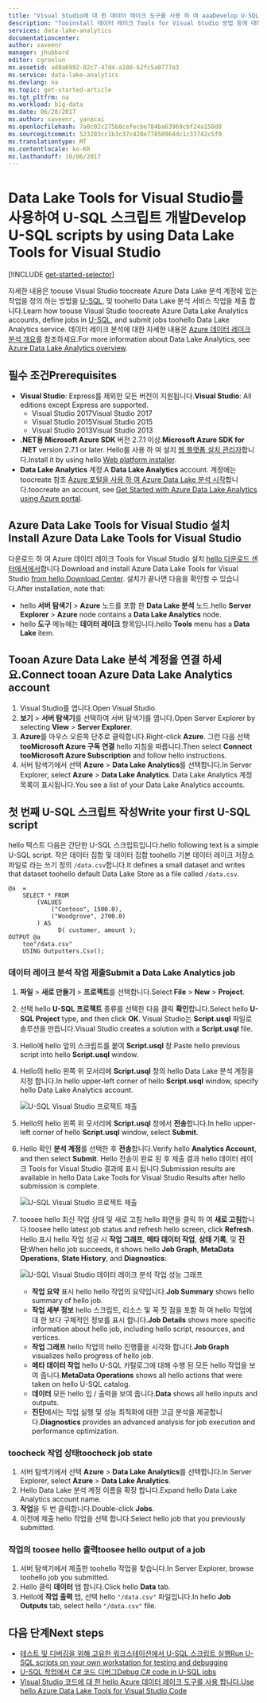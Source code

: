 ```yaml
---
title: "Visual Studio에 대 한 데이터 레이크 도구를 사용 하 여 aaaDevelop U-SQL 스크립트 | Microsoft Docs"
description: "Tooinstall 데이터 레이크 Tools for Visual Studio 방법 등에 대해 알아보기 toodevelop 및 테스트 U-SQL 스크립트입니다."
services: data-lake-analytics
documentationcenter: 
author: saveenr
manager: jhubbard
editor: cgronlun
ms.assetid: ad8a6992-02c7-47d4-a108-62fc5a0777a3
ms.service: data-lake-analytics
ms.devlang: na
ms.topic: get-started-article
ms.tgt_pltfrm: na
ms.workload: big-data
ms.date: 06/28/2017
ms.author: saveenr, yanacai
ms.openlocfilehash: 7a0c02c275b8cefecbe784ba63969cbf24a150d8
ms.sourcegitcommit: 523283cc1b3c37c428e77850964dc1c33742c5f0
ms.translationtype: MT
ms.contentlocale: ko-KR
ms.lasthandoff: 10/06/2017
---
```

# <a name="develop-u-sql-scripts-by-using-data-lake-tools-for-visual-studio"></a><span data-ttu-id="0955c-103">Data Lake Tools for Visual Studio를 사용하여 U-SQL 스크립트 개발</span><span class="sxs-lookup"><span data-stu-id="0955c-103">Develop U-SQL scripts by using Data Lake Tools for Visual Studio</span></span>
[!INCLUDE [get-started-selector](../../includes/data-lake-analytics-selector-get-started.md)]


<span data-ttu-id="0955c-104">자세한 내용은 toouse Visual Studio toocreate Azure Data Lake 분석 계정에 있는 작업을 정의 하는 방법을 [U-SQL](data-lake-analytics-u-sql-get-started.md), 및 toohello Data Lake 분석 서비스 작업을 제출 합니다.</span><span class="sxs-lookup"><span data-stu-id="0955c-104">Learn how toouse Visual Studio toocreate Azure Data Lake Analytics accounts, define jobs in [U-SQL](data-lake-analytics-u-sql-get-started.md), and submit jobs toohello Data Lake Analytics service.</span></span> <span data-ttu-id="0955c-105">데이터 레이크 분석에 대한 자세한 내용은 [Azure 데이터 레이크 분석 개요](data-lake-analytics-overview.md)를 참조하세요.</span><span class="sxs-lookup"><span data-stu-id="0955c-105">For more information about Data Lake Analytics, see [Azure Data Lake Analytics overview](data-lake-analytics-overview.md).</span></span>


## <a name="prerequisites"></a><span data-ttu-id="0955c-106">필수 조건</span><span class="sxs-lookup"><span data-stu-id="0955c-106">Prerequisites</span></span>

* <span data-ttu-id="0955c-107">**Visual Studio**: Express를 제외한 모든 버전이 지원됩니다.</span><span class="sxs-lookup"><span data-stu-id="0955c-107">**Visual Studio**: All editions except Express are supported.</span></span>
    * <span data-ttu-id="0955c-108">Visual Studio 2017</span><span class="sxs-lookup"><span data-stu-id="0955c-108">Visual Studio 2017</span></span>
    * <span data-ttu-id="0955c-109">Visual Studio 2015</span><span class="sxs-lookup"><span data-stu-id="0955c-109">Visual Studio 2015</span></span>
    * <span data-ttu-id="0955c-110">Visual Studio 2013</span><span class="sxs-lookup"><span data-stu-id="0955c-110">Visual Studio 2013</span></span>
* <span data-ttu-id="0955c-111">**.NET용 Microsoft Azure SDK** 버전 2.7.1 이상.</span><span class="sxs-lookup"><span data-stu-id="0955c-111">**Microsoft Azure SDK for .NET** version 2.7.1 or later.</span></span>  <span data-ttu-id="0955c-112">Hello를 사용 하 여 설치 [웹 플랫폼 설치 관리자](http://www.microsoft.com/web/downloads/platform.aspx)합니다.</span><span class="sxs-lookup"><span data-stu-id="0955c-112">Install it by using hello [Web platform installer](http://www.microsoft.com/web/downloads/platform.aspx).</span></span>
* <span data-ttu-id="0955c-113">**Data Lake Analytics** 계정.</span><span class="sxs-lookup"><span data-stu-id="0955c-113">A **Data Lake Analytics** account.</span></span> <span data-ttu-id="0955c-114">계정에는 toocreate 참조 [Azure 포털을 사용 하 여 Azure Data Lake 분석 시작](data-lake-analytics-get-started-portal.md)합니다.</span><span class="sxs-lookup"><span data-stu-id="0955c-114">toocreate an account, see [Get Started with Azure Data Lake Analytics using Azure portal](data-lake-analytics-get-started-portal.md).</span></span>

## <a name="install-azure-data-lake-tools-for-visual-studio"></a><span data-ttu-id="0955c-115">Azure Data Lake Tools for Visual Studio 설치</span><span class="sxs-lookup"><span data-stu-id="0955c-115">Install Azure Data Lake Tools for Visual Studio</span></span> 

<span data-ttu-id="0955c-116">다운로드 하 여 Azure 데이터 레이크 Tools for Visual Studio 설치 [hello 다운로드 센터에서에서](http://aka.ms/adltoolsvs)합니다.</span><span class="sxs-lookup"><span data-stu-id="0955c-116">Download and install Azure Data Lake Tools for Visual Studio [from hello Download Center](http://aka.ms/adltoolsvs).</span></span> <span data-ttu-id="0955c-117">설치가 끝나면 다음을 확인할 수 있습니다.</span><span class="sxs-lookup"><span data-stu-id="0955c-117">After installation, note that:</span></span>
* <span data-ttu-id="0955c-118">hello **서버 탐색기** > **Azure** 노드를 포함 한 **Data Lake 분석** 노드.</span><span class="sxs-lookup"><span data-stu-id="0955c-118">hello **Server Explorer** > **Azure** node contains a **Data Lake Analytics** node.</span></span> 
* <span data-ttu-id="0955c-119">hello **도구** 메뉴에는 **데이터 레이크** 항목입니다.</span><span class="sxs-lookup"><span data-stu-id="0955c-119">hello **Tools** menu has a **Data Lake** item.</span></span>

## <a name="connect-tooan-azure-data-lake-analytics-account"></a><span data-ttu-id="0955c-120">Tooan Azure Data Lake 분석 계정을 연결 하세요.</span><span class="sxs-lookup"><span data-stu-id="0955c-120">Connect tooan Azure Data Lake Analytics account</span></span>

1. <span data-ttu-id="0955c-121">Visual Studio를 엽니다.</span><span class="sxs-lookup"><span data-stu-id="0955c-121">Open Visual Studio.</span></span>
2. <span data-ttu-id="0955c-122">**보기** > **서버 탐색기**를 선택하여 서버 탐색기를 엽니다.</span><span class="sxs-lookup"><span data-stu-id="0955c-122">Open Server Explorer by selecting **View** > **Server Explorer**.</span></span>
3. <span data-ttu-id="0955c-123">**Azure**를 마우스 오른쪽 단추로 클릭합니다.</span><span class="sxs-lookup"><span data-stu-id="0955c-123">Right-click **Azure**.</span></span> <span data-ttu-id="0955c-124">그런 다음 선택 **tooMicrosoft Azure 구독 연결** hello 지침을 따릅니다.</span><span class="sxs-lookup"><span data-stu-id="0955c-124">Then select **Connect tooMicrosoft Azure Subscription** and follow hello instructions.</span></span>
4. <span data-ttu-id="0955c-125">서버 탐색기에서 선택 **Azure** > **Data Lake Analytics**를 선택합니다.</span><span class="sxs-lookup"><span data-stu-id="0955c-125">In Server Explorer, select **Azure** > **Data Lake Analytics**.</span></span> <span data-ttu-id="0955c-126">Data Lake Analytics 계정 목록이 표시됩니다.</span><span class="sxs-lookup"><span data-stu-id="0955c-126">You see a list of your Data Lake Analytics accounts.</span></span>


## <a name="write-your-first-u-sql-script"></a><span data-ttu-id="0955c-127">첫 번째 U-SQL 스크립트 작성</span><span class="sxs-lookup"><span data-stu-id="0955c-127">Write your first U-SQL script</span></span>

<span data-ttu-id="0955c-128">hello 텍스트 다음은 간단한 U-SQL 스크립트입니다.</span><span class="sxs-lookup"><span data-stu-id="0955c-128">hello following text is a simple U-SQL script.</span></span> <span data-ttu-id="0955c-129">작은 데이터 집합 및 데이터 집합 toohello 기본 데이터 레이크 저장소 파일로 라는 쓰기 정의 `/data.csv`합니다.</span><span class="sxs-lookup"><span data-stu-id="0955c-129">It defines a small dataset and writes that dataset toohello default Data Lake Store as a file called `/data.csv`.</span></span>

```
@a  = 
    SELECT * FROM 
        (VALUES
            ("Contoso", 1500.0),
            ("Woodgrove", 2700.0)
        ) AS 
              D( customer, amount );
OUTPUT @a
    too"/data.csv"
    USING Outputters.Csv();
```

### <a name="submit-a-data-lake-analytics-job"></a><span data-ttu-id="0955c-130">데이터 레이크 분석 작업 제출</span><span class="sxs-lookup"><span data-stu-id="0955c-130">Submit a Data Lake Analytics job</span></span>

1. <span data-ttu-id="0955c-131">**파일** > **새로 만들기** > **프로젝트**를 선택합니다.</span><span class="sxs-lookup"><span data-stu-id="0955c-131">Select **File** > **New** > **Project**.</span></span>

2. <span data-ttu-id="0955c-132">선택 hello **U-SQL 프로젝트** 종류를 선택한 다음 클릭 **확인**합니다.</span><span class="sxs-lookup"><span data-stu-id="0955c-132">Select hello **U-SQL Project** type, and then click **OK**.</span></span> <span data-ttu-id="0955c-133">Visual Studio는 **Script.usql** 파일로 솔루션을 만듭니다.</span><span class="sxs-lookup"><span data-stu-id="0955c-133">Visual Studio creates a solution with a **Script.usql** file.</span></span>

3. <span data-ttu-id="0955c-134">Hello에 hello 앞의 스크립트를 붙여 **Script.usql** 창.</span><span class="sxs-lookup"><span data-stu-id="0955c-134">Paste hello previous script into hello **Script.usql** window.</span></span>

4. <span data-ttu-id="0955c-135">Hello의 hello 왼쪽 위 모서리에 **Script.usql** 창의 hello Data Lake 분석 계정을 지정 합니다.</span><span class="sxs-lookup"><span data-stu-id="0955c-135">In hello upper-left corner of hello **Script.usql** window, specify hello Data Lake Analytics account.</span></span>

    ![U-SQL Visual Studio 프로젝트 제출](./media/data-lake-analytics-data-lake-tools-get-started/data-lake-analytics-data-lake-tools-submit-job.png)

5. <span data-ttu-id="0955c-137">Hello의 hello 왼쪽 위 모서리에 **Script.usql** 창에서 **전송**합니다.</span><span class="sxs-lookup"><span data-stu-id="0955c-137">In hello upper-left corner of hello **Script.usql** window, select **Submit**.</span></span>
6. <span data-ttu-id="0955c-138">Hello 확인 **분석 계정**를 선택한 후 **전송**합니다.</span><span class="sxs-lookup"><span data-stu-id="0955c-138">Verify hello **Analytics Account**, and then select **Submit**.</span></span> <span data-ttu-id="0955c-139">Hello 전송이 완료 된 후 제출 결과 hello 데이터 레이크 Tools for Visual Studio 결과에 표시 됩니다.</span><span class="sxs-lookup"><span data-stu-id="0955c-139">Submission results are available in hello Data Lake Tools for Visual Studio Results after hello submission is complete.</span></span>

    ![U-SQL Visual Studio 프로젝트 제출](./media/data-lake-analytics-data-lake-tools-get-started/data-lake-analytics-data-lake-tools-submit-job-advanced.png)
7. <span data-ttu-id="0955c-141">toosee hello 최신 작업 상태 및 새로 고침 hello 화면을 클릭 하 여 **새로 고침**합니다.</span><span class="sxs-lookup"><span data-stu-id="0955c-141">toosee hello latest job status and refresh hello screen, click **Refresh**.</span></span> <span data-ttu-id="0955c-142">Hello 표시 hello 작업 성공 시 **작업 그래프**, **메타 데이터 작업**, **상태 기록**, 및 **진단**:</span><span class="sxs-lookup"><span data-stu-id="0955c-142">When hello job succeeds, it shows hello **Job Graph**, **MetaData Operations**, **State History**, and **Diagnostics**:</span></span>

    ![U-SQL Visual Studio 데이터 레이크 분석 작업 성능 그래프](./media/data-lake-analytics-data-lake-tools-get-started/data-lake-analytics-data-lake-tools-performance-graph.png)

   * <span data-ttu-id="0955c-144">**작업 요약** 표시 hello hello 작업의 요약입니다.</span><span class="sxs-lookup"><span data-stu-id="0955c-144">**Job Summary** shows hello summary of hello job.</span></span>   
   * <span data-ttu-id="0955c-145">**작업 세부 정보** hello 스크립트, 리소스 및 꼭 짓 점을 포함 하 여 hello 작업에 대 한 보다 구체적인 정보를 표시 합니다.</span><span class="sxs-lookup"><span data-stu-id="0955c-145">**Job Details** shows more specific information about hello job, including hello script, resources, and vertices.</span></span>
   * <span data-ttu-id="0955c-146">**작업 그래프** hello 작업의 hello 진행률을 시각화 합니다.</span><span class="sxs-lookup"><span data-stu-id="0955c-146">**Job Graph** visualizes hello progress of hello job.</span></span>
   * <span data-ttu-id="0955c-147">**메타 데이터 작업** hello U-SQL 카탈로그에 대해 수행 된 모든 hello 작업을 보여 줍니다.</span><span class="sxs-lookup"><span data-stu-id="0955c-147">**MetaData Operations** shows all hello actions that were taken on hello U-SQL catalog.</span></span>
   * <span data-ttu-id="0955c-148">**데이터** 모든 hello 입 / 출력을 보여 줍니다.</span><span class="sxs-lookup"><span data-stu-id="0955c-148">**Data** shows all hello inputs and outputs.</span></span>
   * <span data-ttu-id="0955c-149">**진단**에서는 작업 실행 및 성능 최적화에 대한 고급 분석을 제공합니다.</span><span class="sxs-lookup"><span data-stu-id="0955c-149">**Diagnostics** provides an advanced analysis for job execution and performance optimization.</span></span>

### <a name="toocheck-job-state"></a><span data-ttu-id="0955c-150">toocheck 작업 상태</span><span class="sxs-lookup"><span data-stu-id="0955c-150">toocheck job state</span></span>

1. <span data-ttu-id="0955c-151">서버 탐색기에서 선택 **Azure** > **Data Lake Analytics**를 선택합니다.</span><span class="sxs-lookup"><span data-stu-id="0955c-151">In Server Explorer, select **Azure** > **Data Lake Analytics**.</span></span> 
2. <span data-ttu-id="0955c-152">Hello Data Lake 분석 계정 이름을 확장 합니다.</span><span class="sxs-lookup"><span data-stu-id="0955c-152">Expand hello Data Lake Analytics account name.</span></span>
3. <span data-ttu-id="0955c-153">**작업**을 두 번 클릭합니다.</span><span class="sxs-lookup"><span data-stu-id="0955c-153">Double-click **Jobs**.</span></span>
4. <span data-ttu-id="0955c-154">이전에 제출 hello 작업을 선택 합니다.</span><span class="sxs-lookup"><span data-stu-id="0955c-154">Select hello job that you previously submitted.</span></span>

### <a name="toosee-hello-output-of-a-job"></a><span data-ttu-id="0955c-155">작업의 toosee hello 출력</span><span class="sxs-lookup"><span data-stu-id="0955c-155">toosee hello output of a job</span></span>

1. <span data-ttu-id="0955c-156">서버 탐색기에서 제출한 toohello 작업을 찾습니다.</span><span class="sxs-lookup"><span data-stu-id="0955c-156">In Server Explorer, browse toohello job you submitted.</span></span>
2. <span data-ttu-id="0955c-157">Hello 클릭 **데이터** 탭 합니다.</span><span class="sxs-lookup"><span data-stu-id="0955c-157">Click hello **Data** tab.</span></span>
3. <span data-ttu-id="0955c-158">Hello에 **작업 출력** 탭, 선택 hello `"/data.csv"` 파일입니다.</span><span class="sxs-lookup"><span data-stu-id="0955c-158">In hello **Job Outputs** tab, select hello `"/data.csv"` file.</span></span>

## <a name="next-steps"></a><span data-ttu-id="0955c-159">다음 단계</span><span class="sxs-lookup"><span data-stu-id="0955c-159">Next steps</span></span>

* [<span data-ttu-id="0955c-160">테스트 및 디버깅을 위해 고유한 워크스테이션에서 U-SQL 스크립트 실행</span><span class="sxs-lookup"><span data-stu-id="0955c-160">Run U-SQL scripts on your own workstation for testing and debugging</span></span>](data-lake-analytics-data-lake-tools-local-run.md)
* [<span data-ttu-id="0955c-161">U-SQL 작업에서 C# 코드 디버그</span><span class="sxs-lookup"><span data-stu-id="0955c-161">Debug C# code in U-SQL jobs</span></span>](data-lake-analytics-debug-u-sql-jobs.md)
* [<span data-ttu-id="0955c-162">Visual Studio 코드에 대 한 hello Azure 데이터 레이크 도구를 사용 합니다.</span><span class="sxs-lookup"><span data-stu-id="0955c-162">Use hello Azure Data Lake Tools for Visual Studio Code</span></span>](data-lake-analytics-data-lake-tools-for-vscode.md)
